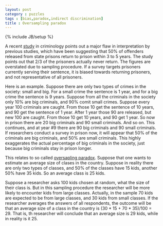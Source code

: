 ```yaml
---
layout: post
category : puzzles
tags : [bias,paradox,indirect discrimination]
title : Oversampling paradox
---
```

{% include JB/setup %}

A recent [study](http://cad.sagepub.com/content/early/2014/09/26/0011128714549655.abstract) in criminology points out a major flaw in interpretation by previous studies, which have been suggesting that 50% of offenders released from state prisons return to prison within 3 to 5 years. The study points out that 2/3 of the prisoners actually never return. The figures are overstated due to sampling procedure. If a survey targets prisoners currently serving their sentence, it is biased towards returning prisoners, and not representative of all prisoners. 

Here is an example. Suppose there are only two types of crimes in the society: small and big. For a small crime the sentence is 1 year, and for a big crime the sentence is 9 years. Suppose from all the criminals in the society only 10% are big criminals, and 90% comit small crimes. Suppose every year 100 criminals are caught. From those 10 get the sentence of 10 years, and 90 get the sentence of 1 year. After 1 year those 90 are released, but new 100 are caught. From those 10 get 10 years, and 90 get 1 year. So now in prison there are 20 big criminals and 90 small criminals. And so on. This continues, and at year #9 there are 90 big criminals and 90 small criminals. If researchers conduct a survey in prison now, it will appear that 50% of the criminals are big criminals, and 50% are small criminals. This highly exaggerates the actual percentage of big criminals in the society, just because big criminals stay in prison longer. 

This relates to so called [oversapling paradox](http://allendowney.blogspot.fi/2015/08/the-inspection-paradox-is-everywhere.html). Suppose that one wants to estimate an average size of clases in the country. Suppose in reality there are only two types of classes, and 50% of the classes have 15 kids, another 50% have 35 kids. So an average class is 25 kids. 

Suppose a researcher asks 100 kids chosen at random, what the size of their class is. But in this sampling procedure the researcher will be more likely to encounter kids from large classes. Actually, in the sample 70 kids are expected to be from large classes, and 30 kids from small classes. If the researcher averages the answers of all respondents, the outcome will be that an average size of a class in the country is (30 * 15 + 70 * 35)/100 = 29. That is, th researcher will conclude that an average size is 29 kids, while in reality is it 25.